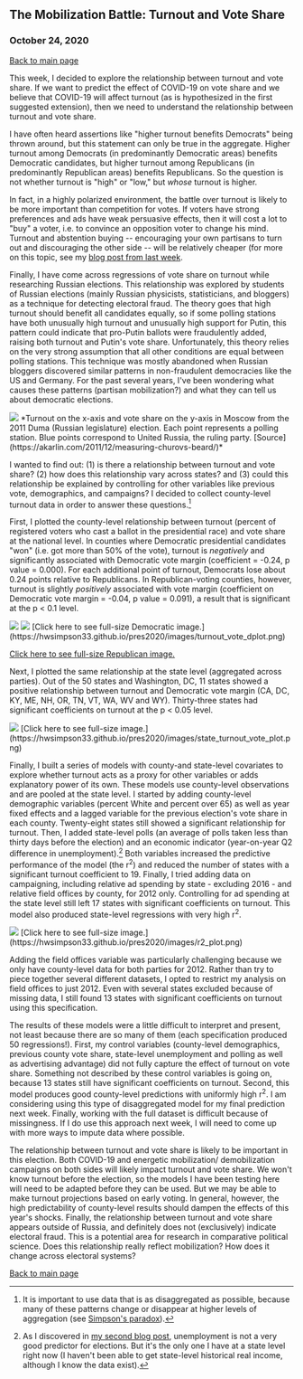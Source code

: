 ## The Mobilization Battle: Turnout and Vote Share
### October 24, 2020

[Back to main page](https://hwsimpson33.github.io/pres2020/)

This week, I decided to explore the relationship between turnout and vote share. If we want to predict the effect of COVID-19 on vote share and we believe that COVID-19 will affect turnout (as is hypothesized in the first suggested extension), then we need to understand the relationship between turnout and vote share.

I have often heard assertions like "higher turnout benefits Democrats" being thrown around, but this statement can only be true in the aggregate. Higher turnout among Democrats (in predominantly Democratic areas) benefits Democratic candidates, but higher turnout among Republicans (in predominantly Republican areas) benefits Republicans. So the question is not whether turnout is "high" or "low," but _whose_ turnout is higher. 

In fact, in a highly polarized environment, the battle over turnout is likely to be more important than competition for votes. If voters have strong preferences and ads have weak persuasive effects, then it will cost a lot to "buy" a voter, i.e. to convince an opposition voter to change his mind. Turnout and abstention buying -- encouraging your own partisans to turn out and discouraging the other side -- will be relatively cheaper (for more on this topic, see my [blog post from last week](week6.md). 

Finally, I have  come across regressions of vote share on turnout while researching Russian elections. This relationship was explored by students of Russian elections (mainly Russian physicists, statisticians, and bloggers) as a technique for detecting electoral fraud. The theory goes that high turnout should benefit all candidates equally, so if some polling stations have both unusually high turnout and unusually high support for Putin, this pattern could indicate that pro-Putin ballots were fraudulently added, raising both turnout and Putin's vote share. Unfortunately, this theory relies on the very strong assumption that all other conditions are equal between polling stations. This technique was mostly abandoned when Russian bloggers discovered similar patterns in non-fraudulent democracies like the US and Germany. For the past several years, I've been wondering what causes these patterns (partisan mobilization?) and what they can tell us about democratic elections.

<img src = "../images/Shpilkin.png">
*Turnout on the x-axis and vote share on the y-axis in Moscow from the 2011 Duma (Russian legislature) election. Each point represents a polling station. Blue points correspond to United Russia, the ruling party. [Source](https://akarlin.com/2011/12/measuring-churovs-beard/)*

I wanted to find out: (1) is there a relationship between turnout and vote share? (2) how does this relationship vary across states? and (3) could this relationship be explained by controlling for other variables like previous vote, demographics, and campaigns? I decided to collect county-level turnout data in order to answer these questions.[^1]

First, I plotted the county-level relationship between turnout (percent of registered voters who cast a ballot in the presidential race) and vote share at the national level. In counties where Democratic presidential candidates "won" (i.e. got more than 50% of the vote), turnout is _negatively_ and significantly associated with Democratic vote margin (coefficient = -0.24, p value = 0.000). For each additional point of turnout, Democrats lose about 0.24 points relative to Republicans. In Republican-voting counties, however, turnout is slightly _positively_ associated with vote margin (coefficient on Democratic vote margin = -0.04, p value = 0.091), a result that is significant at the p < 0.1 level.

<img src = "../images/turnout_vote_dplot.png">
<img src = "../images/turnout_vote_rplot.png">
[Click here to see full-size Democratic image.](https://hwsimpson33.github.io/pres2020/images/turnout_vote_dplot.png)

[Click here to see full-size Republican image.](https://hwsimpson33.github.io/pres2020/images/turnout_vote_rplot.png)

Next, I plotted the same relationship at the state level (aggregated across parties). Out of the 50 states and Washington, DC, 11 states showed a positive relationship between turnout and Democratic vote margin (CA, DC, KY, ME, NH, OR, TN, VT, WA, WV and WY). Thirty-three states had significant coefficients on turnout at the p < 0.05 level.

<img src = "../images/state_turnout_vote_plot.png">
[Click here to see full-size image.](https://hwsimpson33.github.io/pres2020/images/state_turnout_vote_plot.png)

Finally, I built a series of models with county-and state-level covariates to explore whether turnout acts as a proxy for other variables or adds explanatory power of its own. These models use county-level observations and are pooled at the state level. I started by adding county-level demographic variables (percent White and percent over 65) as well as year fixed effects and a lagged variable for the previous election's vote share in each county. Twenty-eight states still showed a significant relationship for turnout. Then, I added state-level polls (an average of polls taken less than thirty days before the election) and an economic indicator (year-on-year Q2 difference in unemployment).[^2] Both variables increased the predictive performance of the model (the r<sup>2</sup>) and reduced the number of states with a significant turnout coefficient to 19. Finally, I tried adding data on campaigning, including relative ad spending by state - excluding 2016 - and relative field offices by county, for 2012 only. Controlling for ad spending at the state level still left 17 states with significant coefficients on turnout. This model also produced state-level regressions with very high r<sup>2</sup>. 


<img src = "../images/r2_plot.png">
[Click here to see full-size image.](https://hwsimpson33.github.io/pres2020/images/r2_plot.png)


Adding the field offices variable was particularly challenging because we only have county-level data for both parties for 2012. Rather than try to piece together several different datasets, I opted to restrict my analysis on field offices to just 2012. Even with several states excluded because of missing data, I still found 13 states with significant coefficients on turnout using this specification. 


The results of these models were a little difficult to interpret and present, not least because there are so many of them (each specification produced 50 regressions!). First, my control variables (county-level demographics, previous county vote share, state-level unemployment and polling as well as advertising advantage) did not fully capture the effect of turnout on vote share. Something not described by these control variables is going on, because 13 states still have significant coefficients on turnout. Second, this model produces good county-level predictions with uniformly high r<sup>2</sup>. I am considering using this type of disaggregated model for my final prediction next week. Finally, working with the full dataset is difficult because of missingness. If I do use this approach next week, I will need to come up with more ways to impute data where possible.

The relationship between turnout and vote share is likely to be important in this election. Both COVID-19 and energetic mobilization/ demobilization campaigns on both sides will likely impact turnout and vote share. We won't know turnout before the election, so the models I have been testing here will need to be adapted before they can be used. But we may be able to make turnout projections based on early voting. In general, however, the high predictability of county-level results should dampen the effects of this year's shocks. Finally, the relationship between turnout and vote share appears outside of Russia, and definitely  does not (exclusively) indicate electoral fraud. This is a potential area for research in comparative political science. Does this relationship really reflect mobilization? How does it change across electoral systems?

[Back to main page](https://hwsimpson33.github.io/pres2020/)

[^1]: It is important to use data that is as disaggregated as possible, because many of these patterns change or disappear at higher levels of aggregation (see [Simpson's paradox](https://en.wikipedia.org/wiki/Simpson%27s_paradox)).
[^2]: As I discovered in [my second blog post](week2.md), unemployment is not a very good predictor for elections. But it's the only one I have at a state level right now (I haven't been able to get state-level historical real income, although I know the data exist).
